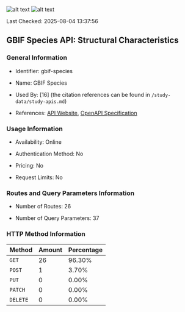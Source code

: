 ![alt text](https://img.shields.io/badge/OpenAPI_Specification-Valid-brightgreen.svg) ![alt text](https://img.shields.io/badge/Server_URL-Valid-brightgreen.svg) 

Last Checked: 2025-08-04 13:37:56

## GBIF Species API: Structural Characteristics

### General Information

- Identifier: gbif-species

- Name: GBIF Species

- Used By: [16] (the citation references can be found in `/study-data/study-apis.md`)

- References: [API Website](https://techdocs.gbif.org/en/openapi/v1/species), [OpenAPI Specification](https://techdocs.gbif.org/openapi/checklistbank.json)

### Usage Information

- Availability: Online

- Authentication Method: No

- Pricing: No

- Request Limits: No

### Routes and Query Parameters Information

- Number of Routes: 26

- Number of Query Parameters: 37

### HTTP Method Information

| Method | Amount | Percentage |
|--------|--------|------------|
| `GET` | 26 | 96.30% |
| `POST` | 1 | 3.70% |
| `PUT` | 0 | 0.00% |
| `PATCH` | 0 | 0.00% |
| `DELETE` | 0 | 0.00% |
